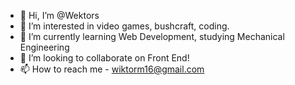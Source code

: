 - 👋 Hi, I’m @Wektors
- 👀 I’m interested in video games, bushcraft, coding.
- 🌱 I’m currently learning Web Development, studying Mechanical Engineering
- 💞️ I’m looking to collaborate on Front End!
- 📫 How to reach me - wiktorm16@gmail.com

<!---
Wektors/Wektors is a ✨ special ✨ repository because its `README.md` (this file) appears on your GitHub profile.
You can click the Preview link to take a look at your changes.
--->
